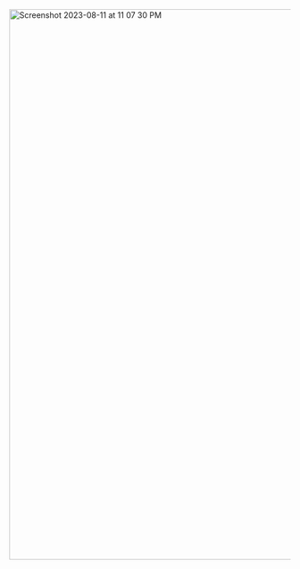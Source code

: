 <img width="986" alt="Screenshot 2023-08-11 at 11 07 30 PM" src="https://github.com/UnloadingGnat/jaavin.ca/assets/15025146/01e05234-148d-49f0-99c3-e43be535162d">

